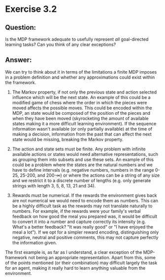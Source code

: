 # Exercise 3.2 
  
## Question:
Is the MDP framework adequate to usefully represent *all* goal-directed learning tasks?
Can you think of any clear exceptions?

## Answer:
We can try to think about it in terms of the limitations a finite MDP imposes in a problem definition and whether any
approximations could exist within the framework.

1) The Markov property, if not only the previous state and action selected influence which will be the next state. An
example of this could be a modified game of chess where the order in which the pieces were moved affects the possible
moves. This could be encoded within the MDP, an state would be composed of the position of the pieces and when
they have been moved (skyrocketing the amount of available states making it a more difficult learning environment).
If the sequence information wasn't available (or only partially available) at the time of making a decision,
information from the past that can affect the next state would be missing, breaking the Markov property.

2) The action and state sets must be finite. Any problem with infinite available actions or states would need
alternative representations, such as grouping them into subsets and use these sets. An example of this could be a
problem where the states are the natural numbers and we have to define intervals (e.g. negative numbers, numbers in the
range 0-25, 25-200, and 200-∞) or where the actions can be a string of any size and we restrict it to a discrete number
of lengths (e.g. only generate strings with length 3, 5, 8, 13, 21 and 34).

3) Rewards must be numerical. If the rewards the environment gives back are not numerical we would need to encode them
as numbers. This can be a highly difficult task as the rewards may not translate naturally to numbers. For example,
if the rewards were your family's verbal feedback on how good the meal you prepared was, it would be difficult to
convert it into a number and capture correctly its intensity (e.g. What's a better feedback? "It was really good" or
"I have enjoyed the meal a lot"). If we opt for a simpler reward encoding, distinguishing only negative, neutral and
positive comments, this may not capture perfectly the information given.

The first example is, as far as I understand, a clear exception of the MDP-framework not being an appropriate
representation. Apart from this, some of the points mentioned (or their combination) may difficult largely the task for
an agent, making it really hard to learn anything valuable from the environment.
